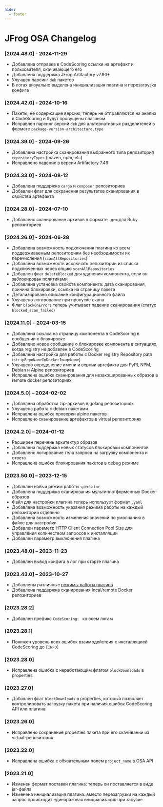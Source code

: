 ```yaml
---
hide:
  - footer
---
```

# JFrog OSA Changelog

### [2024.48.0] - 2024-11-29

- Добавлена отправка в CodeScoring ссылки на артефакт и пользователя, скачивающего его
- Добавлена поддержка JFrog Artifactory v7.90+
- Улучшен парсинг `deb` пакетов
- В логах визуально выделена инициализация плагина и перезагрузка конфига

### [2024.42.0] - 2024-10-16

- Пакеты, не содержащие версию, теперь не отправляются на анализ в CodeScoring и будут пропущены плагином
- Исправлен парсинг версий `deb` для альтернативных разделителей в формате `package-version-architecture.type`

### [2024.39.0] - 2024-09-26

- Добавлена настройка сканирования выбранного типа репозитория `repositoryTypes` (maven, npm, etc)
- Исправлено падение в версии Artifactory 7.49

### [2024.33.0] - 2024-08-12

- Добавлена поддержка `cargo` и `composer` репозиториев
- Добавлен флаг для сохранения результатов сканирования в свойства артефакта

### [2024.28.0] - 2024-07-10

- Добавлено сканирование архивов в формате `.gem` для Ruby репозиториев

### [2024.26.0] - 2024-06-28

- Добавлена возможность подключения плагина ко всем поддерживаемым репозиториям без необходимости их перечисления (`scanAllRepositories`)
- Добавлена возможность исключать репозитории из списка подключенных через опцию `scanAllRepositories`
- Добавлен флаг `deleteBlocked` для удаления компонента, если он заблокирован политиками
- Добавлена установка свойств компонента: дата сканирования, причина блокировки, ссылка на страницу пакета
- Детализировано описание конфигурационного файла
- Улучшено логирование при пропуске скана
- Флаг `blockOnErrors` теперь учитывает падение сканирования (статус `blocked_scan_failed`)

### [2024.11.0] – 2024-03-15

- Добавлена ссылка на страницу компонента в CodeScoring в сообщении о блокировке
- Добавлено новое сообщение о блокировке компонента в ситуациях, когда registry не добавлен в CodeScoring
- Добавлена настройка для работы с Docker registry Repository path (`stripRepoNameInDockerImageName`)
- Улучшено определение имени и версии артефакта для PyPI, NPM, Debian и Alpine репозиториев
- Исправлена ошибка сканирования для незакэшированных образов в remote docker репозиториях

### [2024.5.0] – 2024-02-02

- Добавлена обработка zip-архивов в golang репозиториях
- Улучшена работа с debian пакетами
- Исправлена ошибка проверки alpine пакетов
- Исправлено сканирование артефактов в virtual репозиториях

### [2024.2.0] – 2024-01-12

- Расширен перечень архитектур образов
- Добавлена поддержка новых статусов блокировки компонентов
- Добавлено логирование тела запроса на загрузку компонента и ответа
- Исправлена ошибка блокирования пакетов в debug режиме

### [2023.50.0] – 2023-12-15

- Добавлен новый режим работы `spectator` 
- Добавлена поддержка сканирования мультиплатформенных Docker-образов
- Файл для настройки плагина теперь использует формат `.yaml`
- Добавлена возможность указания режима работы на каждый репозиторий отдельно
- Добавлена возможность изменения значений по умолчанию в файле для настройки
- Добавлен параметр HTTP Client Connection Pool Size для управления количеством запросов к инсталляции
- Добавлен параметр выключения плагина

### [2023.48.0] – 2023-11-23

- Добавлен вывод конфига в лог при старте плагина

### [2023.43.0] – 2023-10-27

- Добавлены различные [режимы работы плагина](/osa/jfrog_osa/#_5)
- Добавлена поддержка сканирования local/remote Docker репозиториев

### [2023.28.2]

- Добавлен префикс `CodeScoring: ` ко всем логам

### [2023.28.1]

- Понижен уровень всех ошибок взаимодействия с инсталляцией CodeScoring до `[INFO]`

### [2023.28.0]

- Исправлена ошибка с неработающим флагом `blockDownloads` в properties

### [2023.27.0]

- Добавлен флаг `blockDownloads` в properties, который позволяет контролировать загрузку пакета при наличия ошибок CodeScoring API или плагина

### [2023.26.0]

- Исправлено сохранение properties пакета при его скачивании из virtual-репозитория

### [2023.22.0]

- Исправлена ошибка с обязательным полем `project_name` в OSA API

### [2023.21.0]

- Изменен формат поставки плагина: теперь он поставляется в виде jar-файла
- Изменена инициализация плагина: вместо перезагрузки на каждый запрос происходит единоразовая инициализация при запуске